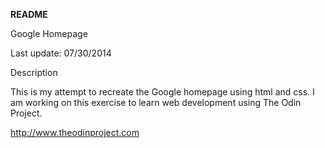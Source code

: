 ******README******

Google Homepage

Last update: 07/30/2014

Description

This is my attempt to recreate the Google homepage using html and css.
I am working on this exercise to learn web development using The Odin Project.

http://www.theodinproject.com
